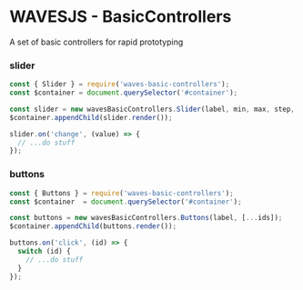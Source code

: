 # WAVESJS - BasicControllers

A set of basic controllers for rapid prototyping

### slider

```js
const { Slider } = require('waves-basic-controllers');
const $container = document.querySelector('#container');

const slider = new wavesBasicControllers.Slider(label, min, max, step, defaultValue, unit);
$container.appendChild(slider.render());

slider.on('change', (value) => {
  // ...do stuff
});
```

### buttons

```js
const { Buttons } = require('waves-basic-controllers');
const $container  = document.querySelector('#container');

const buttons = new wavesBasicControllers.Buttons(label, [...ids]);
$container.appendChild(buttons.render());

buttons.on('click', (id) => {
  switch (id) {
    // ...do stuff
  }
});
